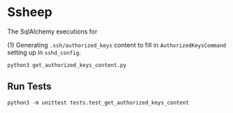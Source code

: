 # Ssheep

The SqlAlchemy executions for

(1) Generating `.ssh/authorized_keys` content to fill in  `AuthorizedKeysCommand` setting up in `sshd_config`.

```
python3 get_authorized_keys_content.py
```

## Run Tests

```
python3 -m unittest tests.test_get_authorized_keys_content
```
